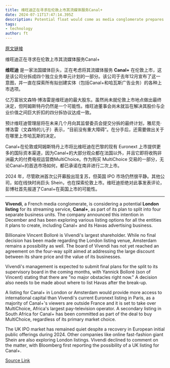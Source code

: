 ```yaml
---
title: 维旺迪正在寻求在伦敦上市其流媒体服务Canal+
date: 2024-07-11T17:47:14.395Z
description: Potential float would come as media conglomerate prepares for four-way split
tags: 
- technology
author: ft
---
```


[原文链接](https://ft.com/content/3b33c3ec-592a-4694-95bb-46426e933a4e)

维旺迪正在寻求在伦敦上市其流媒体服务Canal+

**维旺迪** 是一家法国媒体巨头，正在考虑将其流媒体服务 **Canal+** 在伦敦上市，这是该公司分拆成四个独立业务单元计划的一部分。该公司于去年12月宣布了这一意图，并一直在探索所有拟创建实体（包括Canal+和哈瓦斯广告业务）的各种上市选项。

亿万富翁文森特·博洛雷是维旺迪的最大股东。虽然尚未就伦敦上市地点做出最终决定，但阿姆斯特丹仍然是一个可能性。维旺迪董事会尚未就旨在解决其股价与企业价值之间巨大折扣的四分拆协议达成一致。

预计维旺迪管理层将在未来几个月向其监督委员会提交分拆的最终计划，雅尼克·博洛雷（文森特的儿子）表示，“目前没有重大障碍”。在分手后，还需要做出关于在哪里上市哈瓦斯的决定。

Canal+在伦敦或阿姆斯特丹上市将比维旺迪在巴黎的现有 Euronext 上市提供更多的国际资本渠道，因为Canal+的大部分观众都在法国以外，并且它即将收购非洲最大的付费电视运营商MultiChoice。作为购买 MultiChoice 交易的一部分，无论Canal+的首选市场如何，都已承诺在南非进行二次上市。

2024 年，尽管欧洲首次公开募股出现复苏，但英国 IPO 市场仍然很平静。其他公司，如在线快时尚巨头 Shein，也在探索伦敦上市。维旺迪拒绝对此事发表评论，彭博社首先报道了Canal+在英国上市的可能性。

---

 **Vivendi**, a French media conglomerate, is considering a potential **London listing** for its streaming service, **Canal+**, as part of its plan to split into four separate business units. The company announced this intention in December and has been exploring various listing options for all the entities it plans to create, including Canal+ and its Havas advertising business.

Billionaire Vincent Bolloré is Vivendi's largest shareholder. While no final decision has been made regarding the London listing venue, Amsterdam remains a possibility as well. The board of Vivendi has not yet reached an agreement on the four-way split aimed at addressing the large discount between its share price and the value of its businesses.

Vivendi's management is expected to submit final plans for the split to its supervisory board in the coming months, with Yannick Bolloré (son of Vincent) stating that there are "no major obstacles right now." A decision also needs to be made about where to list Havas after the break-up.

A listing for Canal+ in London or Amsterdam would provide more access to international capital than Vivendi's current Euronext listing in Paris, as a majority of Canal+'s viewers are outside France and it is set to take over MultiChoice, Africa's largest pay-television operator. A secondary listing in South Africa for Canal+ has been committed as part of the deal to buy MultiChoice, regardless of its primary market choice.

The UK IPO market has remained quiet despite a recovery in European initial public offerings during 2024. Other companies like online fast-fashion giant Shein are also exploring London listings. Vivendi declined to comment on the matter, with Bloomberg first reporting the possibility of a UK listing for Canal+.

[Source Link](https://ft.com/content/3b33c3ec-592a-4694-95bb-46426e933a4e)

